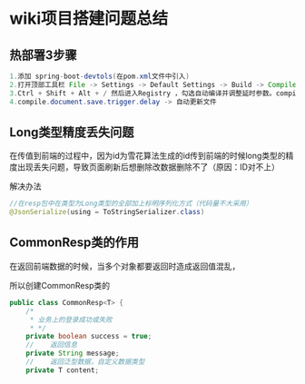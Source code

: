 # wiki项目搭建问题总结

<h2>热部署3步骤</h2>

```java
1.添加 spring-boot-devtols(在pom.xml文件中引入)
2.打开顶部工具栏 File -> Settings -> Default Settings -> Build -> Compiler 然后勾选 Build project automatically 。
3.Ctrl + Shift + Alt + / 然后进入Registry ，勾选自动编译并调整延时参数。compiler.automake.allow.when.app.running -> 自动编译
4.compile.document.save.trigger.delay -> 自动更新文件
```

## Long类型精度丢失问题

在传值到前端的过程中，因为id为雪花算法生成的id传到前端的时候long类型的精度出现丢失问题，导致页面刷新后想删除改数据删除不了（原因：ID对不上）

解决办法

```java
//在resp包中在类型为Long类型的全部加上标明序列化方式（代码量不大采用）
@JsonSerialize(using = ToStringSerializer.class)
```

## CommonResp类的作用

在返回前端数据的时候，当多个对象都要返回时造成返回值混乱，

所以创建CommonResp<T>类的

```java
public class CommonResp<T> {
    /*
     * 业务上的登录成功或失败
     * */
    private boolean success = true;
    //    返回信息
    private String message;
    //    返回泛型数据，自定义数据类型
    private T content;
```








